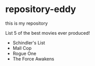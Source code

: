# repository-eddy
this is my repository


List 5 of the best movies ever produced!

- Schindler's List
- Mall Cop
- Rogue One
- The Force Awakens